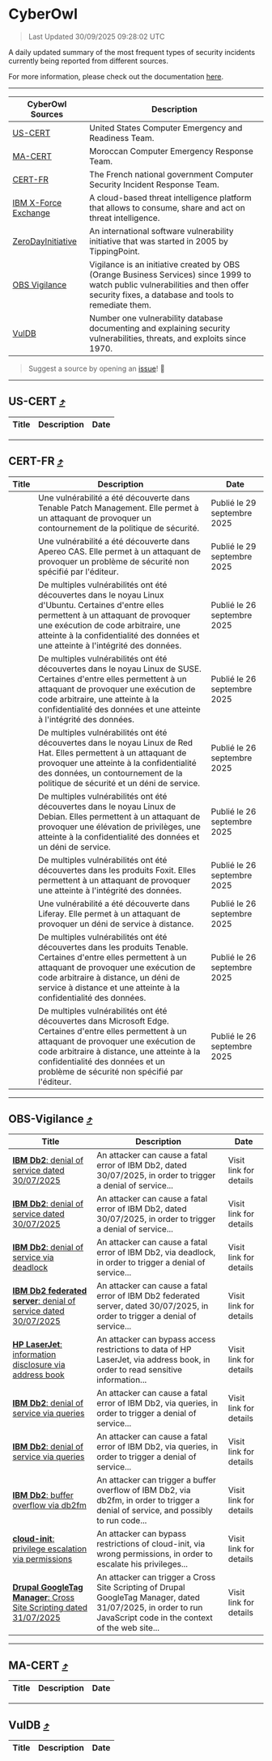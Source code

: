 
 <div id='top'></div>

# CyberOwl

 > Last Updated 30/09/2025 09:28:02 UTC
 
 A daily updated summary of the most frequent types of security incidents currently being reported from different sources.
 
 For more information, please check out the documentation [here](./docs/README.md).
 
 ---
 |CyberOwl Sources|Description|
 |---|---|
 |[US-CERT](#us-cert-arrow_heading_up)|United States Computer Emergency and Readiness Team.|
 |[MA-CERT](#ma-cert-arrow_heading_up)|Moroccan Computer Emergency Response Team.|
 |[CERT-FR](#cert-fr-arrow_heading_up)|The French national government Computer Security Incident Response Team.|
 |[IBM X-Force Exchange](#ibmcloud-arrow_heading_up)|A cloud-based threat intelligence platform that allows to consume, share and act on threat intelligence.|
 |[ZeroDayInitiative](#zerodayinitiative-arrow_heading_up)|An international software vulnerability initiative that was started in 2005 by TippingPoint.|
 |[OBS Vigilance](#obs-vigilance-arrow_heading_up)|Vigilance is an initiative created by OBS (Orange Business Services) since 1999 to watch public vulnerabilities and then offer security fixes, a database and tools to remediate them.|
 |[VulDB](#vuldb-arrow_heading_up)|Number one vulnerability database documenting and explaining security vulnerabilities, threats, and exploits since 1970.|
 
 > Suggest a source by opening an [issue](https://github.com/karimhabush/cyberowl/issues)! :raised_hands:
 ---

## US-CERT [:arrow_heading_up:](#cyberowl)

 |Title|Description|Date|
 |---|---|---|
 
 ---

## CERT-FR [:arrow_heading_up:](#cyberowl)

 |Title|Description|Date|
 |---|---|---|
 |[](https://www.cert.ssi.gouv.fr/avis/CERTFR-2025-AVI-0830/)|Une vulnérabilité a été découverte dans Tenable Patch Management. Elle permet à un attaquant de provoquer un contournement de la politique de sécurité.|Publié le 29 septembre 2025|
 |[](https://www.cert.ssi.gouv.fr/avis/CERTFR-2025-AVI-0829/)|Une vulnérabilité a été découverte dans Apereo CAS. Elle permet à un attaquant de provoquer un problème de sécurité non spécifié par l'éditeur.|Publié le 29 septembre 2025|
 |[](https://www.cert.ssi.gouv.fr/avis/CERTFR-2025-AVI-0828/)|De multiples vulnérabilités ont été découvertes dans le noyau Linux d'Ubuntu. Certaines d'entre elles permettent à un attaquant de provoquer une exécution de code arbitraire, une atteinte à la confidentialité des données et une atteinte à l'intégrité des données.|Publié le 26 septembre 2025|
 |[](https://www.cert.ssi.gouv.fr/avis/CERTFR-2025-AVI-0827/)|De multiples vulnérabilités ont été découvertes dans le noyau Linux de SUSE. Certaines d'entre elles permettent à un attaquant de provoquer une exécution de code arbitraire, une atteinte à la confidentialité des données et une atteinte à l'intégrité des données.|Publié le 26 septembre 2025|
 |[](https://www.cert.ssi.gouv.fr/avis/CERTFR-2025-AVI-0826/)|De multiples vulnérabilités ont été découvertes dans le noyau Linux de Red Hat. Elles permettent à un attaquant de provoquer une atteinte à la confidentialité des données, un contournement de la politique de sécurité et un déni de service.|Publié le 26 septembre 2025|
 |[](https://www.cert.ssi.gouv.fr/avis/CERTFR-2025-AVI-0825/)|De multiples vulnérabilités ont été découvertes dans le noyau Linux de Debian. Elles permettent à un attaquant de provoquer une élévation de privilèges, une atteinte à la confidentialité des données et un déni de service.|Publié le 26 septembre 2025|
 |[](https://www.cert.ssi.gouv.fr/avis/CERTFR-2025-AVI-0824/)|De multiples vulnérabilités ont été découvertes dans les produits Foxit. Elles permettent à un attaquant de provoquer une atteinte à l'intégrité des données.|Publié le 26 septembre 2025|
 |[](https://www.cert.ssi.gouv.fr/avis/CERTFR-2025-AVI-0823/)|Une vulnérabilité a été découverte dans Liferay. Elle permet à un attaquant de provoquer un déni de service à distance.|Publié le 26 septembre 2025|
 |[](https://www.cert.ssi.gouv.fr/avis/CERTFR-2025-AVI-0822/)|De multiples vulnérabilités ont été découvertes dans les produits Tenable. Certaines d'entre elles permettent à un attaquant de provoquer une exécution de code arbitraire à distance, un déni de service à distance et une atteinte à la confidentialité des données.|Publié le 26 septembre 2025|
 |[](https://www.cert.ssi.gouv.fr/avis/CERTFR-2025-AVI-0821/)|De multiples vulnérabilités ont été découvertes dans Microsoft Edge. Certaines d'entre elles permettent à un attaquant de provoquer une exécution de code arbitraire à distance, une atteinte à la confidentialité des données et un problème de sécurité non spécifié par l'éditeur.|Publié le 26 septembre 2025|
 
 ---

## OBS-Vigilance [:arrow_heading_up:](#cyberowl)

 |Title|Description|Date|
 |---|---|---|
 |[<a href="https://vigilance.fr/vulnerability/IBM-Db2-denial-of-service-dated-30-07-2025-47821" class="noirorange"><b>IBM Db2</b>: denial of service dated 30/07/2025</a>](https://vigilance.fr/vulnerability/IBM-Db2-denial-of-service-dated-30-07-2025-47821)|An attacker can cause a fatal error of IBM Db2, dated 30/07/2025, in order to trigger a denial of service...|Visit link for details|
 |[<a href="https://vigilance.fr/vulnerability/IBM-Db2-denial-of-service-dated-30-07-2025-47820" class="noirorange"><b>IBM Db2</b>: denial of service dated 30/07/2025</a>](https://vigilance.fr/vulnerability/IBM-Db2-denial-of-service-dated-30-07-2025-47820)|An attacker can cause a fatal error of IBM Db2, dated 30/07/2025, in order to trigger a denial of service...|Visit link for details|
 |[<a href="https://vigilance.fr/vulnerability/IBM-Db2-denial-of-service-via-deadlock-47819" class="noirorange"><b>IBM Db2</b>: denial of service via deadlock</a>](https://vigilance.fr/vulnerability/IBM-Db2-denial-of-service-via-deadlock-47819)|An attacker can cause a fatal error of IBM Db2, via deadlock, in order to trigger a denial of service...|Visit link for details|
 |[<a href="https://vigilance.fr/vulnerability/IBM-Db2-federated-server-denial-of-service-dated-30-07-2025-47818" class="noirorange"><b>IBM Db2 federated server</b>: denial of service dated 30/07/2025</a>](https://vigilance.fr/vulnerability/IBM-Db2-federated-server-denial-of-service-dated-30-07-2025-47818)|An attacker can cause a fatal error of IBM Db2 federated server, dated 30/07/2025, in order to trigger a denial of service...|Visit link for details|
 |[<a href="https://vigilance.fr/vulnerability/HP-LaserJet-information-disclosure-via-address-book-47831" class="noirorange"><b>HP LaserJet</b>: information disclosure via address book</a>](https://vigilance.fr/vulnerability/HP-LaserJet-information-disclosure-via-address-book-47831)|An attacker can bypass access restrictions to data of HP LaserJet, via address book, in order to read sensitive information...|Visit link for details|
 |[<a href="https://vigilance.fr/vulnerability/IBM-Db2-denial-of-service-via-queries-47817" class="noirorange"><b>IBM Db2</b>: denial of service via queries</a>](https://vigilance.fr/vulnerability/IBM-Db2-denial-of-service-via-queries-47817)|An attacker can cause a fatal error of IBM Db2, via queries, in order to trigger a denial of service...|Visit link for details|
 |[<a href="https://vigilance.fr/vulnerability/IBM-Db2-denial-of-service-via-queries-47816" class="noirorange"><b>IBM Db2</b>: denial of service via queries</a>](https://vigilance.fr/vulnerability/IBM-Db2-denial-of-service-via-queries-47816)|An attacker can cause a fatal error of IBM Db2, via queries, in order to trigger a denial of service...|Visit link for details|
 |[<a href="https://vigilance.fr/vulnerability/IBM-Db2-buffer-overflow-via-db2fm-47815" class="noirorange"><b>IBM Db2</b>: buffer overflow via db2fm</a>](https://vigilance.fr/vulnerability/IBM-Db2-buffer-overflow-via-db2fm-47815)|An attacker can trigger a buffer overflow of IBM Db2, via db2fm, in order to trigger a denial of service, and possibly to run code...|Visit link for details|
 |[<a href="https://vigilance.fr/vulnerability/cloud-init-privilege-escalation-via-permissions-47814" class="noirorange"><b>cloud-init</b>: privilege escalation via permissions</a>](https://vigilance.fr/vulnerability/cloud-init-privilege-escalation-via-permissions-47814)|An attacker can bypass restrictions of cloud-init, via wrong permissions, in order to escalate his privileges...|Visit link for details|
 |[<a href="https://vigilance.fr/vulnerability/Drupal-GoogleTag-Manager-Cross-Site-Scripting-dated-31-07-2025-47829" class="noirorange"><b>Drupal GoogleTag Manager</b>: Cross Site Scripting dated 31/07/2025</a>](https://vigilance.fr/vulnerability/Drupal-GoogleTag-Manager-Cross-Site-Scripting-dated-31-07-2025-47829)|An attacker can trigger a Cross Site Scripting of Drupal GoogleTag Manager, dated 31/07/2025, in order to run JavaScript code in the context of the web site...|Visit link for details|
 
 ---

## MA-CERT [:arrow_heading_up:](#cyberowl)

 |Title|Description|Date|
 |---|---|---|
 
 ---

## VulDB [:arrow_heading_up:](#cyberowl)

 |Title|Description|Date|
 |---|---|---|
 